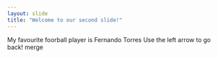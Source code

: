 ```yaml
---
layout: slide
title: "Welcome to our second slide!"
---
```

My favourite foorball player is Fernando Torres
Use the left arrow to go back!
merge
